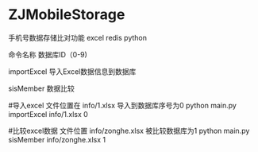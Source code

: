# ZJMobileStorage


手机号数据存储比对功能 excel redis python


命令名称 数据库ID（0-9)


importExcel 导入Excel数据信息到数据库 


sisMember 数据比较

#导入excel 文件位置在 info/1.xlsx  导入到数据库序号为0
python main.py importExcel info/1.xlsx 0

#比较excel数据 文件位置 info/zonghe.xlsx 被比较数据库为1
python main.py sisMember info/zonghe.xlsx 1

